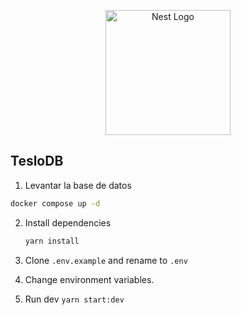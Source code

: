 <p align="center">
  <a href="http://nestjs.com/" target="blank"><img src="https://nestjs.com/img/logo-small.svg" width="200" alt="Nest Logo" /></a>
</p>

## TesloDB

1. Levantar la base de datos
```bash
docker compose up -d
```

2. Install dependencies
   ```bash
   yarn install
   ```

3. Clone ```.env.example``` and rename to ```.env```

4. Change environment variables.

5. Run dev ```yarn start:dev```